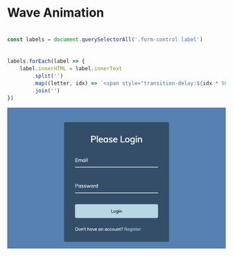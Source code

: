 # Wave Animation

```javascript

const labels = document.querySelectorAll('.form-control label')


labels.forEach(label => {
    label.innerHTML = label.innerText
        .split('')
        .map((letter, idx) => `<span style="transition-delay:${idx * 50}ms">${letter}</span>`)
        .join('')
})

```

          
<img src='https://github.com/MityaKimchanskii/HTML_CSS_JavaScript/blob/main/8-form-wave-animation/8.gif' title='Video Walkthrough' width='' alt='Video Walkthrough' />


 
    



